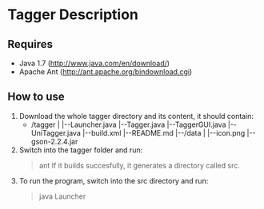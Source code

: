 Tagger Description
====================

Requires
---------------------
+	Java 1.7  (http://www.java.com/en/download/)
+	Apache Ant (http://ant.apache.org/bindownload.cgi)

How to use
---------------------
1. Download the whole tagger directory and its content, it should contain:
	+ /tagger
	|
	|--Launcher.java
	|--Tagger.java
	|--TaggerGUI.java
	|--UniTagger.java
	|--build.xml
	|--README.md
	|--/data
		|
		|--icon.png
		|--gson-2.2.4.jar
2. Switch into the tagger folder and run:
	> ant
	If it builds succesfully, it generates a directory called src.
3. To run the program, switch into the src directory and run:
	> java Launcher